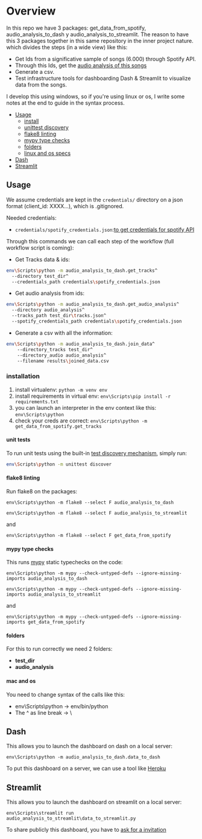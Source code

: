 # Overview

In this repo we have 3 packages: get_data_from_spotify, audio_analysis_to_dash y audio_analysis_to_streamlit. The reason to have this 3 packages together in this same repository in the inner project nature. which divides the steps (in a wide view) like this:

* Get Ids from a significative sample of songs (6.000) through Spotify API.
* Through this Ids, get the [audio analysis of this songs](https://developer.spotify.com/documentation/web-api/reference/#endpoint-get-audio-analysis)
* Generate a csv.
* Test infrastructure tools for dashboarding Dash & Streamlit to visualize data from the songs.

I develop this using windows, so if you're using linux or os, I write some notes at the end to guide in the syntax process.

* [Usage](#Usage)
  * [install](#installation)
  * [unittest discovery](#unit-tests)
  * [flake8 linting](#flake8-linting)
  * [mypy type checks](#mypy-type-checks)
  * [folders](#folders)
  * [linux and os specs](#linux-and-os)
* [Dash](#dash)
* [Streamlit](#streamlit)

## Usage
We assume credentials are kept in the `credentials/` directory on a json format (client_id: XXXX...), which is .gitignored.

Needed credentials:
* `credentials/spotify_credentials.json`:[to get credentials for spotify API](https://developer.spotify.com/documentation/web-api/quick-start/)

Through this commands we can call each step of the workflow (full workflow script is coming):

* Get Tracks data & ids:
```bash
env\Scripts\python -m audio_analysis_to_dash.get_tracks^
  --directory test_dir^
  --credentials_path credentials\spotify_credentials.json
```
* Get audio analysis from ids:
```bash
env\Scripts\python -m audio_analysis_to_dash.get_audio_analysis^
  --directory audio_analysis^
  --tracks_path test_dir\tracks.json^
  --spotify_credentials_path credentials\spotify_credentials.json
```
* Generate a csv with all the information:
```bash
env\Scripts\python -m audio_analysis_to_dash.join_data^
    --directory_tracks test_dir^
    --directory_audio audio_analysis^
    --filename results\joined_data.csv
```
### installation

  1. install virtualenv:
    `python -m venv env`
  2. install requirements in virtual env:
    `env\Scripts\pip install -r requirements.txt`
  3. you can launch an interpreter in the env context like this:
    `env\Scripts\python`
  4. check your creds are correct:
    `env\Scripts\python -m get_data_from_spotify.get_tracks`

#### unit tests
To run unit tests using the built-in [test discovery mechanism](https://docs.python.org/3/library/unittest.html#unittest-test-discovery), simply run:

```bash
env\Scripts\python -m unittest discover
```

#### flake8 linting

Run flake8 on the packages:
```
env\Scripts\python -m flake8 --select F audio_analysis_to_dash
```  
```
env\Scripts\python -m flake8 --select F audio_analysis_to_streamlit
```  
and
```
env\Scripts\python -m flake8 --select F get_data_from_spotify
```

#### mypy type checks

This runs [mypy](http://mypy-lang.org/) static typechecks on the code:
```
env\Scripts\python -m mypy --check-untyped-defs --ignore-missing-imports audio_analysis_to_dash
```
```
env\Scripts\python -m mypy --check-untyped-defs --ignore-missing-imports audio_analysis_to_streamlit
```  
and
```
env\Scripts\python -m mypy --check-untyped-defs --ignore-missing-imports get_data_from_spotify
```
#### folders
For this to run correctly we need 2 folders:
* **test_dir**
* **audio_analysis**

#### mac and os
You need to change syntax of the calls like this:

* env\Scripts\python -> env/bin/python
* The ^ as line break -> \

## Dash
This allows you to launch the dashboard on dash on a local server:
```
env\Scripts\python -m audio_analysis_to_dash.data_to_dash
```
To put this dashboard on a server, we can use a tool like [Heroku](https://www.heroku.com/)

## Streamlit

This allows you to launch the dashboard on streamlit on a local server:
```
env\Scripts\streamlit run audio_analysis_to_streamlit\data_to_streamlit.py
```
To share publicly this dashboard, you have to [ask for a invitation](https://streamlit.io/sharing)
